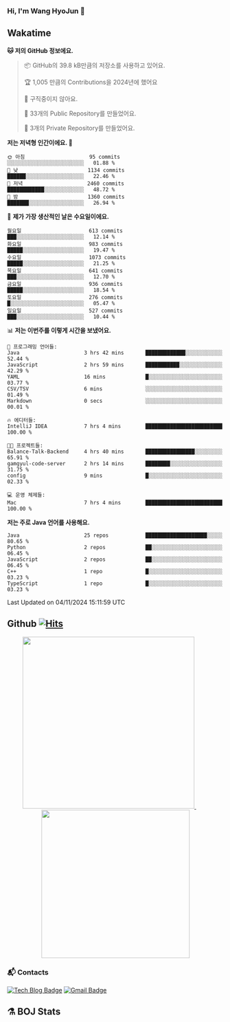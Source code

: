 ### Hi, I'm Wang HyoJun 👋

## Wakatime
<!--START_SECTION:waka-->
**🐱 저의 GitHub 정보에요.** 

> 📦 GitHub의 39.8 kB만큼의 저장소를 사용하고 있어요. 
 > 
> 🏆 1,005 만큼의 Contributions을 2024년에 했어요
 > 
> 🚫 구직중이지 않아요.
 > 
> 📜 33개의 Public Repository를 만들었어요. 
 > 
> 🔑 3개의 Private Repository를 만들었어요. 
 > 
**저는 저녁형 인간이에요. 🦉** 

```text
🌞 아침                     95 commits          ░░░░░░░░░░░░░░░░░░░░░░░░░   01.88 % 
🌆 낮　                     1134 commits        ██████░░░░░░░░░░░░░░░░░░░   22.46 % 
🌃 저녁                     2460 commits        ████████████░░░░░░░░░░░░░   48.72 % 
🌙 밤　                     1360 commits        ███████░░░░░░░░░░░░░░░░░░   26.94 % 
```
📅 **제가 가장 생산적인 날은 수요일이에요.** 

```text
월요일                      613 commits         ███░░░░░░░░░░░░░░░░░░░░░░   12.14 % 
화요일                      983 commits         █████░░░░░░░░░░░░░░░░░░░░   19.47 % 
수요일                      1073 commits        █████░░░░░░░░░░░░░░░░░░░░   21.25 % 
목요일                      641 commits         ███░░░░░░░░░░░░░░░░░░░░░░   12.70 % 
금요일                      936 commits         █████░░░░░░░░░░░░░░░░░░░░   18.54 % 
토요일                      276 commits         █░░░░░░░░░░░░░░░░░░░░░░░░   05.47 % 
일요일                      527 commits         ███░░░░░░░░░░░░░░░░░░░░░░   10.44 % 
```


📊 **저는 이번주를 이렇게 시간을 보냈어요.** 

```text
💬 프로그래밍 언어들: 
Java                     3 hrs 42 mins       █████████████░░░░░░░░░░░░   52.44 % 
JavaScript               2 hrs 59 mins       ███████████░░░░░░░░░░░░░░   42.29 % 
YAML                     16 mins             █░░░░░░░░░░░░░░░░░░░░░░░░   03.77 % 
CSV/TSV                  6 mins              ░░░░░░░░░░░░░░░░░░░░░░░░░   01.49 % 
Markdown                 0 secs              ░░░░░░░░░░░░░░░░░░░░░░░░░   00.01 % 

🔥 에디터들: 
IntelliJ IDEA            7 hrs 4 mins        █████████████████████████   100.00 % 

🐱‍💻 프로젝트들: 
Balance-Talk-Backend     4 hrs 40 mins       ████████████████░░░░░░░░░   65.91 % 
gamgyul-code-server      2 hrs 14 mins       ████████░░░░░░░░░░░░░░░░░   31.75 % 
config                   9 mins              █░░░░░░░░░░░░░░░░░░░░░░░░   02.33 % 

💻 운영 체제들: 
Mac                      7 hrs 4 mins        █████████████████████████   100.00 % 
```

**저는 주로 Java 언어를 사용해요.** 

```text
Java                     25 repos            ████████████████████░░░░░   80.65 % 
Python                   2 repos             ██░░░░░░░░░░░░░░░░░░░░░░░   06.45 % 
JavaScript               2 repos             ██░░░░░░░░░░░░░░░░░░░░░░░   06.45 % 
C++                      1 repo              █░░░░░░░░░░░░░░░░░░░░░░░░   03.23 % 
TypeScript               1 repo              █░░░░░░░░░░░░░░░░░░░░░░░░   03.23 % 
```




 Last Updated on 04/11/2024 15:11:59 UTC
<!--END_SECTION:waka-->

## Github [![Hits](https://hits.seeyoufarm.com/api/count/incr/badge.svg?url=https%3A%2F%2Fgithub.com%2Fgywns0417%2Fhit-counter&count_bg=%239AEB68&title_bg=%23B1D1F7&icon=&icon_color=%23E7E7E7&title=hits&edge_flat=false)](https://hits.seeyoufarm.com)

<p align="center">
  <a href="https://github.com/gywns0417">
    <img src="https://github-readme-stats.vercel.app/api?username=gywns0417&show_icons=true&theme=catppuccin_latte" width="400" style="max-width:100%;" />
  </a>
  &nbsp;
  &nbsp;
  &nbsp;
  &nbsp;
  <a href="https://github.com/gywns0417">
    <img src="https://github-readme-stats.vercel.app/api/top-langs/?username=gywns0417&layout=compact&show_icons=true&show_owner=true&theme=nord" width="345" style="max-width:100%;"/>
  </a>
</p>


### :mailbox_with_mail: Contacts
[![Tech Blog Badge](http://img.shields.io/badge/-Tech%20blog-black?style=flat-square&logo=github&link=https://king-dev.tistory.com/)](https://king.tistory.com/)
[![Gmail Badge](https://img.shields.io/badge/Gmail-d14836?style=flat-square&logo=Gmail&logoColor=white&link=mailto:gywns0417@gmail.com)](mailto:gywns0417@gmail.com)

## ⚗️ BOJ Stats

<!--[![Solved.ac Profile](http://mazassumnida.wtf/api/v2/generate_badge?boj=gywns0417)](https://solved.ac/gywns0417/)

